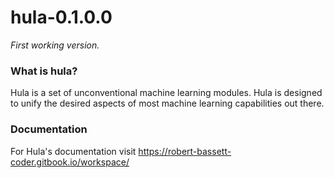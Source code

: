 # hula-0.1.0.0
*First working version.*


### What is hula?

Hula is a set of unconventional machine learning modules. Hula is designed to unify the desired aspects of most machine learning capabilities out there. 

### Documentation

For Hula's documentation visit https://robert-bassett-coder.gitbook.io/workspace/
